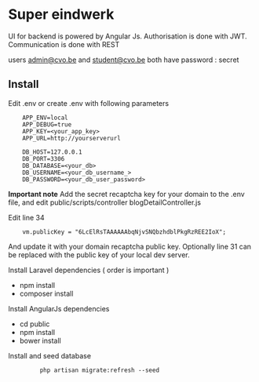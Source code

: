 # Super eindwerk

UI for backend is powered by Angular Js. Authorisation is done with
JWT. Communication is done with REST

users admin@cvo.be and student@cvo.be
both have password : secret

## Install

Edit .env or create .env with following parameters

        APP_ENV=local
        APP_DEBUG=true
        APP_KEY=<your_app_key>
        APP_URL=http://yourserverurl

        DB_HOST=127.0.0.1
        DB_PORT=3306
        DB_DATABASE=<your_db>
        DB_USERNAME=<your_db_username_>
        DB_PASSWORD=<your_db_user_password>

**Important note**
Add the secret recaptcha key for your domain to the .env file, and edit
public/scripts/controller blogDetailController.js

Edit line 34 
 
        vm.publicKey = "6LcElRsTAAAAAAbqNjvSNQbzhdblPkgRzREE2IoX";
        
And update it with your domain recaptcha public key. Optionally line 31
can be replaced with the public key of your local dev server.

Install Laravel dependencies ( order is important )

* npm install
* composer install

Install AngularJs dependencies

* cd public
* npm install
* bower install

Install and seed database

             php artisan migrate:refresh --seed
